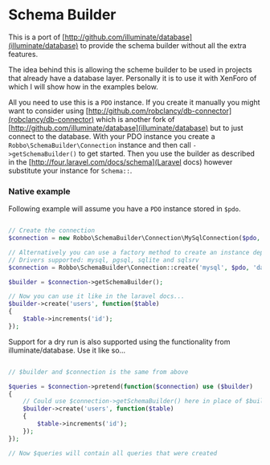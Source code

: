 # Schema Builder

This is a port of [http://github.com/illuminate/database](illuminate/database) to provide the schema builder without all the extra features.

The idea behind this is allowing the scheme builder to be used in projects that already have a database layer. Personally it is to use it with XenForo of which I will show how in the examples below.

All you need to use this is a `PDO` instance. If you create it manually you might want to consider using [http://github.com/robclancy/db-connector](robclancy/db-connector) which is another fork of [http://github.com/illuminate/database](illuminate/database) but to just connect to the database. With your PDO instance you create a `Robbo\SchemaBuilder\Connection` instance and then call `->getSchemaBuilder()` to get started. Then you use the builder as described in the [http://four.laravel.com/docs/schema](Laravel docs) however substitute your instance for `Schema::`.

### Native example

Following example will assume you have a `PDO` instance stored in `$pdo`.

```php

// Create the connection
$connection = new Robbo\SchemaBuilder\Connection\MySqlConnection($pdo, 'database_name', 'tableprefix_');

// Alternatively you can use a factory method to create an instance depending on the driver
// Drivers supported: mysql, pgsql, sqlite and sqlsrv
$connection = Robbo\SchemaBuilder\Connection::create('mysql', $pdo, 'database_name', 'tableprefix_')

$builder = $connection->getSchemaBuilder();

// Now you can use it like in the laravel docs...
$builder->create('users', function($table)
{
    $table->increments('id');
});

```

Support for a dry run is also supported using the functionality from illuminate/database. Use it like so...

```php

// $builder and $connection is the same from above

$queries = $connection->pretend(function($connection) use ($builder)
{
	// Could use $connection->getSchemaBuilder() here in place of $builder
	$builder->create('users', function($table)
	{
	    $table->increments('id');
	});
});

// Now $queries will contain all queries that were created
```